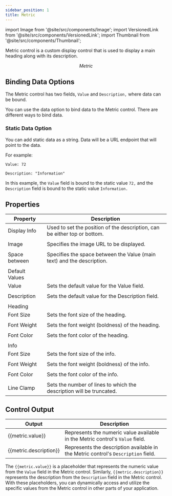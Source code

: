```yaml
---
sidebar_position: 1
title: Metric
---
```


import Image from '@site/src/components/Image'; import VersionedLink from '@site/src/components/VersionedLink'; import
Thumbnail from '@site/src/components/Thumbnail';

Metric control is a custom display control that is used to display a main heading along with its description.


<figure>
  <Thumbnail src="/img/reference/controls/metrics/preview.jpeg" alt="Metric" />
  <figcaption align = "center"><i>Metric</i></figcaption>
</figure>



## Binding Data Options

The Metric control has two fields, `Value` and `Description,` where data can be bound.

You can use the data option to bind data to the Metric control. There are different ways to bind data.

### Static Data Option

You can add static data as a string. Data will be a URL endpoint that will point to the data.

For example:

```
Value: 72

Description: "Information"
```

In this example, the `Value` field is bound to the static value `72,` and the `Description` field is bound to the static value `Information.`







## Properties


| Property               | Description                                                                                         |
|------------------------|-----------------------------------------------------------------------------------------------------|
| Display Info           | Used to set the position of the description, can be either top or bottom.                          |
|                        |                                                                                                     |
| Image                  | Specifies the image URL to be displayed.                                                             |
|                        |                                                                                                     |
| Space between          | Specifies the space between the Value (main text) and the description.                              |
|                        |                                                                                                     |
| Default Values         |                                                                                                     |
| Value                  | Sets the default value for the Value field.                                                         |
|                        |                                                                                                     |
| Description            | Sets the default value for the Description field.                                                   |
|                        |                                                                                                     |
| Heading                |                                                                                                     |
| Font Size              | Sets the font size of the heading.                                                                  |
|                        |                                                                                                     |
| Font Weight            | Sets the font weight (boldness) of the heading.                                                      |
|                        |                                                                                                     |
| Font Color             | Sets the font color of the heading.                                                                 |
|                        |                                                                                                     |
| Info                   |                                                                                                     |
| Font Size              | Sets the font size of the info.                                                                     |
|                        |                                                                                                     |
| Font Weight            | Sets the font weight (boldness) of the info.                                                         |
|                        |                                                                                                     |
| Font Color             | Sets the font color of the info.                                                                    |
|                        |                                                                                                     |
| Line Clamp             | Sets the number of lines to which the description will be truncated.                                |

## Control Output


| Output             | Description                                                                                   |
|--------------------|-----------------------------------------------------------------------------------------------|
| {{metric.value}}      | Represents the numeric value available in the Metric control's `Value` field.                 |
| {{metric.description}} | Represents the description available in the Metric control's `Description` field.            |

The `{{metric.value}}` is a placeholder that represents the numeric value from the `Value` field in the Metric control. Similarly, `{{metric.description}}` represents the description from the `Description` field in the Metric control. With these placeholders, you can dynamically access and utilize the specific values from the Metric control in other parts of your application.